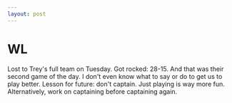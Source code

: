 ```yaml
---
layout: post
---
```


WL
==

Lost to Trey's full team on Tuesday. Got rocked: 28-15. And that was their second game of the day. I don&#39;t even know what to say or do to get us to play better. Lesson for future: don&#39;t captain. Just playing is way more fun. Alternatively, work on captaining before captaining again.

